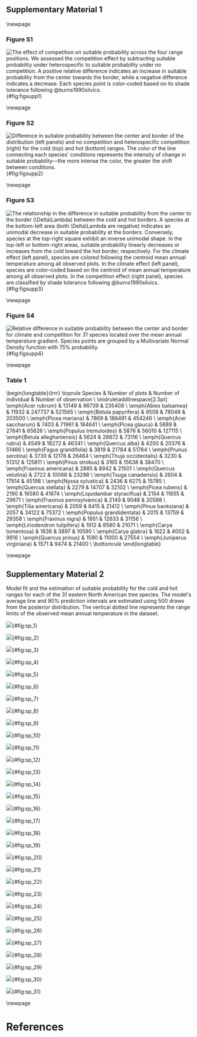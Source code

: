 ## Supplementary Material 1

\newpage

### Figure S1

![The effect of competition on suitable probability across the four range positions. We assessed the competition effect by subtracting suitable probability under heterospecific to suitable probability under no competition. A positive relative difference indicates an increase in suitable probability from the center towards the border, while a negative difference indicates a decrease. Each species point is color-coded based on its shade tolerance following @burns1990silvics.](https://willvieira.github.io/book_forest-demography-IPM/extinction_risk_files/figure-html/fig-effect_of_comp-1.png){#fig:figsupp1}

\newpage

### Figure S2

![Difference in suitable probability between the center and border of the distribution (left panels) and no competition and heterospecific competition (right) for the cold (top) and hot (bottom) ranges. The color of the line connecting each species' conditions represents the intensity of change in suitable probability—the more intense the color, the greater the shift between conditions.](https://willvieira.github.io/book_forest-demography-IPM/extinction_risk_files/figure-html/fig-diff_sp_raw-1.png){#fig:figsupp2}

\newpage

### Figure S3

![The relationship in the difference in suitable probability from the center to the border ($\Delta\Lambda$) between the cold and hot borders. A species at the bottom-left area (both $\Delta\Lambda$ are negative) indicates an unimodal decrease in suitable probability at the borders. Conversely, species at the top-right square exhibit an inverse unimodal shape.  In the top-left or bottom-right areas, suitable probability linearly decreases or increases from the cold toward the hot border, respectively. For the climate effect (left panel), species are colored following the centroid mean annual temperature among all observed plots. In the climate effect (left panel), species are color-coded based on the centroid of mean annual temperature among all observed plots. In the competition effect (right panel), species are classified by shade tolerance following @burns1990silvics.](https://willvieira.github.io/book_forest-demography-IPM/extinction_risk_files/figure-html/fig-diff_sp_hot_vs_cold-1.png){#fig:figsupp3}

\newpage

### Figure S4

![Relative difference in suitable probability between the center and border for climate and competition for 31 species located over the mean annual temperature gradient. Species points are grouped by a Multivariate Normal Density function with 75% probability.](https://willvieira.github.io/book_forest-demography-IPM/extinction_risk_files/figure-html/fig-sp_diff_over_MAT-1.png){#fig:figsupp4}


\newpage

### Table 1

\begin{longtable}{lrrr}
  \toprule
    Species & Number of
    plots & Number of
    individual & Number of
    observation \\
    \midrule\addlinespace[2.5pt]
    \emph{Acer rubrum} & 13149 & 96739 & 235408 \\
    \emph{Abies balsamea} & 11932 & 247737 & 521565 \\
    \emph{Betula papyrifera} & 9508 & 78049 & 203500 \\
    \emph{Picea mariana} & 7869 & 186491 & 454246 \\
    \emph{Acer saccharum} & 7403 & 71961 & 184641 \\
    \emph{Picea glauca} & 5889 & 27641 & 65626 \\
    \emph{Populus tremuloides} & 5876 & 56010 & 127115 \\
    \emph{Betula alleghaniensis} & 5624 & 28872 & 73116 \\
    \emph{Quercus rubra} & 4549 & 18272 & 46341 \\
    \emph{Quercus alba} & 4200 & 20376 & 51466 \\
    \emph{Fagus grandifolia} & 3819 & 21784 & 51764 \\
    \emph{Prunus serotina} & 3730 & 12178 & 26464 \\
    \emph{Thuja occidentalis} & 3230 & 51312 & 125811 \\
    \emph{Pinus strobus} & 3165 & 15638 & 38470 \\
    \emph{Fraxinus americana} & 2885 & 8942 & 21501 \\
    \emph{Quercus velutina} & 2722 & 10068 & 23298 \\
    \emph{Tsuga canadensis} & 2604 & 17914 & 45198 \\
    \emph{Nyssa sylvatica} & 2436 & 6275 & 15785 \\
    \emph{Quercus stellata} & 2279 & 14707 & 32102 \\
    \emph{Picea rubens} & 2190 & 16580 & 41674 \\
    \emph{Liquidambar styraciflua} & 2154 & 11655 & 29671 \\
    \emph{Fraxinus pennsylvanica} & 2149 & 9048 & 20588 \\
    \emph{Tilia americana} & 2059 & 8415 & 21412 \\
    \emph{Pinus banksiana} & 2057 & 34122 & 75372 \\
    \emph{Populus grandidentata} & 2015 & 13759 & 29358 \\
    \emph{Fraxinus nigra} & 1951 & 12633 & 31156 \\
    \emph{Liriodendron tulipifera} & 1912 & 8580 & 21071 \\
    \emph{Carya tomentosa} & 1636 & 3897 & 10590 \\
    \emph{Carya glabra} & 1622 & 4002 & 9916 \\
    \emph{Quercus prinus} & 1590 & 11000 & 27554 \\
    \emph{Juniperus virginiana} & 1571 & 9474 & 21400 \\
  \bottomrule
\end{longtable}

\newpage

## Supplementary Material 2

Model fit and the estimation of suitable probability for the cold and hot ranges for each of the 31 eastern North American tree species. The model's average line and 90% prediction intervals are estimated using 500 draws from the posterior distribution. The vertical dotted line represents the range limits of the observed mean annual temperature in the dataset.

![](https://willvieira.github.io/book_forest-demography-IPM/extinction_risk_files/figure-html/appen-1.png){#fig:sp_1}

![](https://willvieira.github.io/book_forest-demography-IPM/extinction_risk_files/figure-html/appen-2.png){#fig:sp_2}

![](https://willvieira.github.io/book_forest-demography-IPM/extinction_risk_files/figure-html/appen-3.png){#fig:sp_3}

![](https://willvieira.github.io/book_forest-demography-IPM/extinction_risk_files/figure-html/appen-4.png){#fig:sp_4}

![](https://willvieira.github.io/book_forest-demography-IPM/extinction_risk_files/figure-html/appen-5.png){#fig:sp_5}

![](https://willvieira.github.io/book_forest-demography-IPM/extinction_risk_files/figure-html/appen-6.png){#fig:sp_6}

![](https://willvieira.github.io/book_forest-demography-IPM/extinction_risk_files/figure-html/appen-7.png){#fig:sp_7}

![](https://willvieira.github.io/book_forest-demography-IPM/extinction_risk_files/figure-html/appen-8.png){#fig:sp_8}

![](https://willvieira.github.io/book_forest-demography-IPM/extinction_risk_files/figure-html/appen-9.png){#fig:sp_9}

![](https://willvieira.github.io/book_forest-demography-IPM/extinction_risk_files/figure-html/appen-10.png){#fig:sp_10}

![](https://willvieira.github.io/book_forest-demography-IPM/extinction_risk_files/figure-html/appen-11.png){#fig:sp_11}

![](https://willvieira.github.io/book_forest-demography-IPM/extinction_risk_files/figure-html/appen-12.png){#fig:sp_12}

![](https://willvieira.github.io/book_forest-demography-IPM/extinction_risk_files/figure-html/appen-13.png){#fig:sp_13}

![](https://willvieira.github.io/book_forest-demography-IPM/extinction_risk_files/figure-html/appen-14.png){#fig:sp_14}

![](https://willvieira.github.io/book_forest-demography-IPM/extinction_risk_files/figure-html/appen-15.png){#fig:sp_15}

![](https://willvieira.github.io/book_forest-demography-IPM/extinction_risk_files/figure-html/appen-16.png){#fig:sp_16}

![](https://willvieira.github.io/book_forest-demography-IPM/extinction_risk_files/figure-html/appen-17.png){#fig:sp_17}

![](https://willvieira.github.io/book_forest-demography-IPM/extinction_risk_files/figure-html/appen-18.png){#fig:sp_18}

![](https://willvieira.github.io/book_forest-demography-IPM/extinction_risk_files/figure-html/appen-19.png){#fig:sp_19}

![](https://willvieira.github.io/book_forest-demography-IPM/extinction_risk_files/figure-html/appen-20.png){#fig:sp_20}

![](https://willvieira.github.io/book_forest-demography-IPM/extinction_risk_files/figure-html/appen-21.png){#fig:sp_21}

![](https://willvieira.github.io/book_forest-demography-IPM/extinction_risk_files/figure-html/appen-22.png){#fig:sp_22}

![](https://willvieira.github.io/book_forest-demography-IPM/extinction_risk_files/figure-html/appen-23.png){#fig:sp_23}

![](https://willvieira.github.io/book_forest-demography-IPM/extinction_risk_files/figure-html/appen-24.png){#fig:sp_24}

![](https://willvieira.github.io/book_forest-demography-IPM/extinction_risk_files/figure-html/appen-25.png){#fig:sp_25}

![](https://willvieira.github.io/book_forest-demography-IPM/extinction_risk_files/figure-html/appen-26.png){#fig:sp_26}

![](https://willvieira.github.io/book_forest-demography-IPM/extinction_risk_files/figure-html/appen-27.png){#fig:sp_27}

![](https://willvieira.github.io/book_forest-demography-IPM/extinction_risk_files/figure-html/appen-28.png){#fig:sp_28}

![](https://willvieira.github.io/book_forest-demography-IPM/extinction_risk_files/figure-html/appen-29.png){#fig:sp_29}

![](https://willvieira.github.io/book_forest-demography-IPM/extinction_risk_files/figure-html/appen-30.png){#fig:sp_30}

![](https://willvieira.github.io/book_forest-demography-IPM/extinction_risk_files/figure-html/appen-31.png){#fig:sp_31}

\newpage

# References